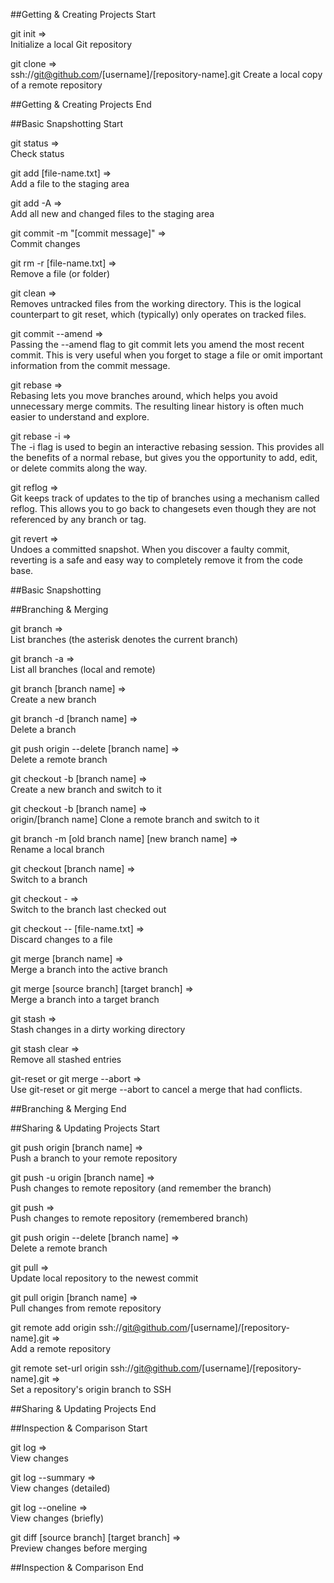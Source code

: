 ##Getting & Creating Projects Start

git init   =>	 
 Initialize a local Git repository

git clone   =>	   
ssh://git@github.com/[username]/[repository-name].git	Create a local copy of a remote repository

##Getting & Creating Projects End


##Basic Snapshotting Start

git status   =>	  	
Check status

git add [file-name.txt]   =>	  	
Add a file to the staging area

git add -A   =>	  	
Add all new and changed files to the staging area

git commit -m "[commit message]"   =>	
Commit changes

git rm -r [file-name.txt]   =>	
Remove a file (or folder)

git clean   =>	  	
Removes untracked files from the working directory. This is the logical counterpart to git reset, which (typically) only operates on tracked files.

git commit --amend   =>	  	
Passing the --amend flag to git commit lets you amend the most recent commit. This is very useful when you forget to stage a file or omit important information from the commit message.

git rebase   =>	  	
Rebasing lets you move branches around, which helps you avoid unnecessary merge commits. The resulting linear history is often much easier to understand and explore.

git rebase -i   =>	  	
The -i flag is used to begin an interactive rebasing session. This provides all the benefits of a normal rebase, but gives you the opportunity to add, edit, or delete commits along the way.

git reflog   =>	  	
Git keeps track of updates to the tip of branches using a mechanism called reflog. This allows you to go back to changesets even though they are not referenced by any branch or tag.

git revert   =>	  	
Undoes a committed snapshot. When you discover a faulty commit, reverting is a safe and easy way to completely remove it from the code base.

##Basic Snapshotting


##Branching & Merging

git branch   =>	  	
List branches (the asterisk denotes the current branch)

git branch -a   =>	  	
List all branches (local and remote)

git branch [branch name]   =>	  	
Create a new branch

git branch -d [branch name]   =>	  	
Delete a branch

git push origin --delete [branch name]   =>	  	
Delete a remote branch

git checkout -b [branch name]   =>	  	
Create a new branch and switch to it

git checkout -b [branch name]   =>	   
origin/[branch name]	Clone a remote branch and switch to it

git branch -m [old branch name] [new branch name]   =>	  	
Rename a local branch

git checkout [branch name]   =>	  	
Switch to a branch

git checkout -   =>	  	
Switch to the branch last checked out

git checkout -- [file-name.txt]   =>	  	
Discard changes to a file

git merge [branch name]   =>	  	
Merge a branch into the active branch

git merge [source branch] [target branch]   =>	  	
Merge a branch into a target branch

git stash   =>	  	
Stash changes in a dirty working directory

git stash clear   =>	  	
Remove all stashed entries

git-reset or git merge --abort   =>	  	
Use git-reset or git merge --abort to cancel a merge that had conflicts.

##Branching & Merging End


##Sharing & Updating Projects Start

git push origin [branch name]   =>	  	
Push a branch to your remote repository

git push -u origin [branch name]   =>	  	
Push changes to remote repository (and remember the branch)

git push   =>	  	
Push changes to remote repository (remembered branch)

git push origin --delete [branch name]   =>	  	
Delete a remote branch

git pull   =>	  	
Update local repository to the newest commit

git pull origin [branch name]   =>	  	
Pull changes from remote repository

git remote add origin ssh://git@github.com/[username]/[repository-name].git   =>	  	
Add a remote repository

git remote set-url origin ssh://git@github.com/[username]/[repository-name].git   =>	  	
Set a repository's origin branch to SSH

##Sharing & Updating Projects End


##Inspection & Comparison Start

git log   =>	  	
View changes

git log --summary   =>	  	
View changes (detailed)

git log --oneline   =>	  	
View changes (briefly)

git diff [source branch] [target branch]   =>	  	
Preview changes before merging

##Inspection & Comparison End
